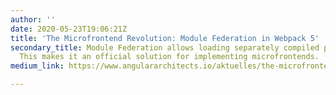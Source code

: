 ```yaml
---
author: ''
date: 2020-05-23T19:06:21Z
title: 'The Microfrontend Revolution: Module Federation in Webpack 5'
secondary_title: Module Federation allows loading separately compiled program parts.
  This makes it an official solution for implementing microfrontends.
medium_link: https://www.angulararchitects.io/aktuelles/the-microfrontend-revolution-module-federation-in-webpack-5/

---
```

